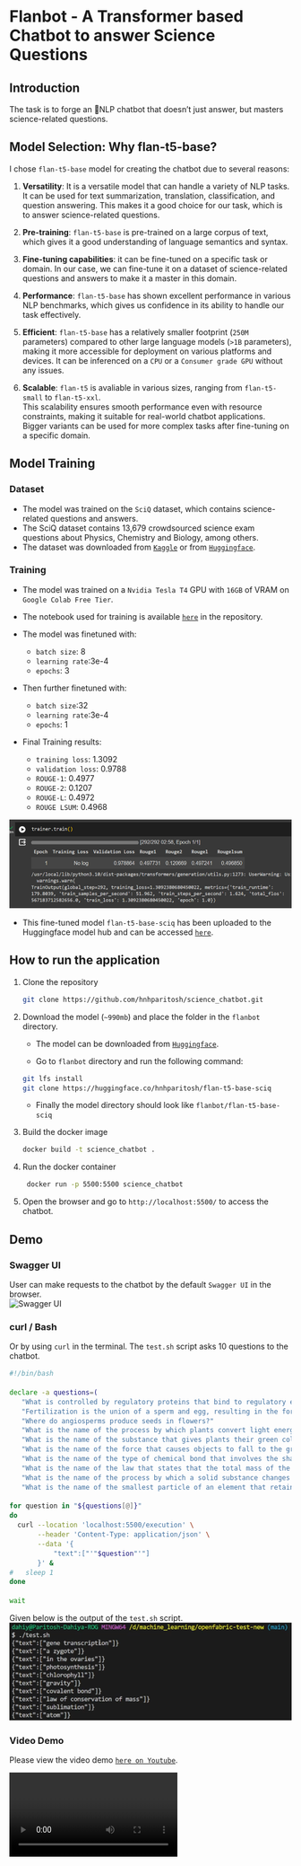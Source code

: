 # Flanbot - A Transformer based Chatbot to answer Science Questions 

## Introduction
The task is to forge an 💬NLP chatbot that doesn’t just answer, but masters science-related questions.

## Model Selection: Why flan-t5-base?

I chose `flan-t5-base` model for creating the chatbot due to several reasons:

1. **Versatility**: It is a versatile model that can handle a variety of NLP tasks. It can be used for text summarization, translation, classification, and question answering. This makes it a good choice for our task, which is to answer science-related questions.

2. **Pre-training**: `flan-t5-base` is pre-trained on a large corpus of text, which gives it a good understanding of language semantics and syntax.

3. **Fine-tuning capabilities**: it can be fine-tuned on a specific task or domain. In our case, we can fine-tune it on a dataset of science-related questions and answers to make it a master in this domain.

4. **Performance**: `flan-t5-base` has shown excellent performance in various NLP benchmarks, which gives us confidence in its ability to handle our task effectively.

5. **Efficient**: `flan-t5-base` has a relatively smaller footprint (`250M` parameters) compared to other large language models (`>1B` parameters), making it more accessible for deployment on various platforms and devices. 
It can be inferenced on a `CPU` or a `Consumer grade GPU` without any issues.  

1. **Scalable**: `flan-t5` is avaliable in various sizes, ranging from `flan-t5-small` to `flan-t5-xxl`.  
This scalability ensures smooth performance even with resource constraints, making it suitable for real-world chatbot applications.  
Bigger variants can be used for more complex tasks after fine-tuning on a specific domain.


## Model Training

### Dataset
- The model was trained on the `SciQ` dataset, which contains science-related questions and answers.  
- The SciQ dataset contains 13,679 crowdsourced science exam questions about Physics, Chemistry and Biology, among others.  
- The dataset was downloaded from [`Kaggle`](https://www.kaggle.com/datasets/thedevastator/sciq-a-dataset-for-science-question-answering) or from [`Huggingface`](https://huggingface.co/datasets/sciq).

### Training

- The model was trained on a `Nvidia Tesla T4` GPU with `16GB` of VRAM on `Google Colab Free Tier`.

- The notebook used for training is available [`here`](https://colab.research.google.com/drive/1BPtCo_BbPbMpgwF77pzrmKY2zIRzlEqg?usp=sharing) in the repository.

- The model was finetuned with:
  - `batch size`: 8
  - `learning rate`:3e-4
  - `epochs`: 3
  
- Then further finetuned with:
  - `batch size`:32
  - `learning rate`:3e-4
  - `epochs`: 1

- Final Training results:
  - `training loss`: 1.3092
  - `validation loss`: 0.9788
  - `ROUGE-1`: 0.4977
  - `ROUGE-2`: 0.1207
  - `ROUGE-L`: 0.4972
  - `ROUGE LSUM`: 0.4968

![Metrics](media/metrics.png)

- This fine-tuned model `flan-t5-base-sciq` has been uploaded to the Huggingface model hub and can be accessed [`here`](https://huggingface.co/hnhparitosh/flan-t5-base-sciq).

## How to run the application

1. Clone the repository
   ```bash
   git clone https://github.com/hnhparitosh/science_chatbot.git
   ```

2. Download the model (`~990mb`) and place the folder in the `flanbot` directory.  
   - The model can be downloaded from [`Huggingface`](https://huggingface.co/hnhparitosh/flan-t5-base-sciq).

   - Go to `flanbot` directory and run the following command:
   ```bash
   git lfs install
   git clone https://huggingface.co/hnhparitosh/flan-t5-base-sciq
   ```

   - Finally the model directory should look like `flanbot/flan-t5-base-sciq`

3. Build the docker image
   ```bash
   docker build -t science_chatbot .
   ```

4. Run the docker container
   ```bash
    docker run -p 5500:5500 science_chatbot
    ```

5. Open the browser and go to `http://localhost:5500/` to access the chatbot.

## Demo

### Swagger UI
User can make requests to the chatbot by the default `Swagger UI` in the browser.  
![Swagger UI](media/swagger.png)

### curl / Bash
Or by using `curl` in the terminal. The `test.sh` script asks 10 questions to the chatbot.  

```bash
#!/bin/bash

declare -a questions=(
   "What is controlled by regulatory proteins that bind to regulatory elements on dna?"
   "Fertilization is the union of a sperm and egg, resulting in the formation of what?"
   "Where do angiosperms produce seeds in flowers?"
   "What is the name of the process by which plants convert light energy into chemical energy?"
   "What is the name of the substance that gives plants their green color?"
   "What is the name of the force that causes objects to fall to the ground?"
   "What is the name of the type of chemical bond that involves the sharing of electrons between atoms?"
   "What is the name of the law that states that the total mass of the reactants in a chemical reaction is equal to the total mass of the products?"
   "What is the name of the process by which a solid substance changes directly into a gas without passing through the liquid state?"
   "What is the name of the smallest particle of an element that retains its chemical properties?")

for question in "${questions[@]}"
do
  curl --location 'localhost:5500/execution' \
       --header 'Content-Type: application/json' \
       --data '{
           "text":["'"$question"'"]
       }' &
#   sleep 1
done

wait
```
Given below is the output of the `test.sh` script.
![Request output](media/output.png)

### Video Demo

Please view the video demo [`here on Youtube`](https://www.youtube.com/watch?v=W_awwgYJE7Y).  

![Video Demo](media/demo.mkv)